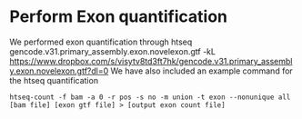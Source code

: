 # Perform Exon quantification 

We performed exon quantification through htseq 
 gencode.v31.primary_assembly.exon.novelexon.gtf -kL https://www.dropbox.com/s/visytv8td3ft7hk/gencode.v31.primary_assembly.exon.novelexon.gtf?dl=0
We have also included an example command for the htseq quantification

```
htseq-count -f bam -a 0 -r pos -s no -m union -t exon --nonunique all [bam file] [exon gtf file] > [output exon count file]
```
